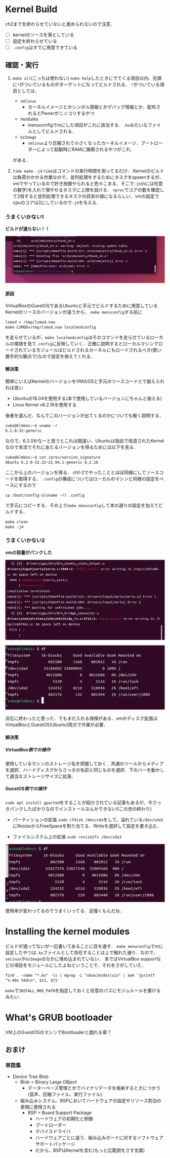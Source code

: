 # Kernel Build
ch2までを終わらせていないと進められないので注意．
- [ ] kernelのソースを落としている
- [ ] 設定を終わらせている
- [ ] `.config`はすでに用意できている

## 確認・実行
1. `make all`(こっちは使わない)
   `make help`したときにでてくる項目の内、先頭に`*`がついているものがターゲットになってビルドされる．
   `*`がついている項目としては、
   * `vmlinux`
     * カーネルイメージとかシンボル情報とかデバッグ情報とか．配布されるとPwnerがニッコリするやつ
   * modules
     * menuconfigでmにした項目がこれに該当する．`.ko`みたいなファイルとしてビルドされる．
   * `bzImage`
     * `vmlinux`より圧縮されて小さくなったカーネルイメージ．ブートローダーによって起動時にRAMに展開されるやつがこれ．

   がある．
2. `time make -j4`
   `time`はコマンドの実行時間を測ってるだけ．
   Kernelのビルドは負荷のかかる作業なので、並列処理をするためにタスクをspawnするが、vmでやっているので好き放題やられると色々こまる．そこで`-jn`(nには任意の数字)を入れて増やせるタスクに上限を設ける．
   `nproc`でコアの数を確認して2倍すると並列処理できるタスクの目安の値になるらしい．vmの設定でcpuのコアは2にしているので`-j4`を与える．

### うまくいかない1
**ビルドが通らない！！**

![what](img/buildfaild.png)

#### 原因
VirtualBoxのGuestOSであるUbuntuと手元でビルドするために用意しているKernelのソースのバージョンが違うから．
`make menuconfig`する前に
```
lsmod > /tmp/lsmod.now
make LSMOD=/tmp/lsmod.now localmodconfig
```
を走らせているが、`make localmodconfig`はそのコマンドを走らせているローカルの環境を見て`.config`に反映していく．正確に説明するとローカルマシンでロードされているモジュールはビルドされるカーネルにもロードされるべき(使い勝手的な観点で)なので設定を揃えてくれる．

#### 解決策
簡単にいえばKernelのバージョンをVMのOSと手元のソースコードとで揃えられれば良い
* Ubuntuの18.04を使用する(本で使用しているバージョンにちゃんと揃える)
* Linux Kernel v6.2.16を使用する

後者を選んだ．なんでこのバージョンが出てくるのかについても軽く説明する．
```
suke@klmbox:~$ uname -r
6.2.0-32-generic
```
なので、6.2.0かなーと思うとこれは間違い．Ubuntuは独自で改造されたKernelなので本流でそれにあたるバージョンを得るためには以下を見る．
```
suke@klmbox:~$ cat /proc/version_signature
Ubuntu 6.2.0-32.32~22.04.1-generic 6.2.16
```
ここから上のバージョンを得る．
ch1-2でやったこととほぼ同様にしてソースコードを取得する．
`.config`の構成についてはローカルのマシンと同様の設定をベースにするので
```
cp /boot/config-$(uname -r) .config
```
で手元にコピーする．その上で`make menuconfig`して本の通りの設定を加えてビルドする．
```
make clean
make -j4
```

### うまくいかない2
**vmの容量がパンクした**

![what](img/nospace.png)

![what](img/nospace1.png)

流石に終わったと思った．でもまだ入れる保険がある．vmのディスク拡張はVirtualBoxとGuestOS(Ubuntu)両方で作業が必要．

#### 解決策
##### VirtualBox側での操作
使用しているマシンのストレージ名を把握しておく．共通のツールからメディアを選択．ハードディスクからさっきの名前と同じものを選択．下のバーを動かして適当なストレージサイズに拡張．

##### GuestOS側での操作
`sudo apt install gparted`をすることが紹介されている記事もあるが、今さっきパンクしたばかりなのでインストールなんかできない!(この世の終わり)

* パーティションの拡張
`sudo cfdisk /dev/sda`をして、溢れている`/dev/sda3`にResizeからFreeSpaceを割り当てる．Writeを選択して設定を書き込む．

* ファイルシステム上の拡張
`sudo resize2fs /dev/sda3`

![what](img/nospace2.png)

使用率が変わってるのでうまくいってる．足掻くもんだね．

# Installing the kernel modules
ビルドが通ってないが一応書いてあることに目を通す．
`make menuconfig`でmに設定したやつは`.ko`ファイルとして存在することは上で触れた通り．なので、`vmlinux`や`bzImage`のなかに埋め込まれていない．
本ではVirtualBox supportなどの項目をモジュールにしたよねということで、それをさがしていた．
```
find . -name "*.ko" -ls | egrep -i "vbox|msdos|uio" | awk '{printf "%-40s %9d\n", $11, $7}'
```
`make`で`INSTALL_MOD_PATH`を指定しておくと任意のパスにモジュルールを置けるみたい．

# What's GRUB bootloader
VM上のGuestOSのマシンでBootloaderと戯れる章？

## おまけ
### 単語集
* Device Tree Blob
  * Blob = Binary Large OBject
    * データーベース管理とかでバイナリデータを格納するときにつかう(音声、圧縮ファイル、実行ファイル)
  * 組み込みシステム、BSPにおいてハードウェアの設定やリソース割当の表現に使用される
    * BSP = Board Support Package
      * ハードウェアの初期化と制御
      * ブートローダー
      * デバイスドライバ
      * ハードウェアごとに違う．組み込みボードに対するソフトウェアサポートパッケージ
      * だから、BSPはKernelを含む(もっと広範囲をさす言葉)